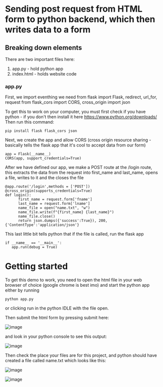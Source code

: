 # Sending post request from HTML form to python backend, which then writes data to a form

## Breaking down elements

There are two important files here:

1. app.py - hold python app
2. index.html - holds website code

### app.py

First, we import eventhing we need
    from flask import Flask, redirect, url_for, request
    from flask_cors import CORS, cross_origin
    import json
    
To get this to work on your computer, you must first check if you have python - if you don't then install it here https://www.python.org/downloads/
Then run this command:

    pip install flask flask_cors json
    
Next, we create the app and allow CORS (cross origin resource sharing - basically tells the flask app that it's cool to accept data from our form)

    app = Flask(__name__)
    CORS(app, support_credentials=True)
    
After we have defined our app, we make a POST route at the /login route, this extracts the data from the request into first_name and last_name, opens a file, writes to it and the closes the file

    @app.route('/login',methods = ['POST'])
    @cross_origin(supports_credentials=True)
    def login():
          first_name = request.form['fname']
          last_name = request.form['lname']
          name_file = open("name.txt", "w")
          name_file.write(f"{first_name} {last_name}")
          name_file.close()
          return json.dumps({'success':True}), 200, {'ContentType':'application/json'} 

This last little bit tells python that if the file is called, run the flask app

    if __name__ == '__main__':
       app.run(debug = True)
       
# Getting started

To get this demo to work, you need to open the html file in your web browser of choice (google chrome is best imo) and start the python app either by running

    python app.py
 
or clicking run in the python IDLE with the file open.


Then submit the html form by pressing submit here:

![image](https://user-images.githubusercontent.com/62213643/221173214-f7557ef8-438a-477a-9003-360265b20a2f.png)

and look in your python console to see this output:

![image](https://user-images.githubusercontent.com/62213643/221173288-164e1c96-a467-4780-b776-654c3e6bc9f6.png)

Then check the place your files are for this project, and python should have created a file called name.txt which looks like this:

![image](https://user-images.githubusercontent.com/62213643/221173402-e68a6932-da20-42f2-976b-e82a3979adc7.png)

![image](https://user-images.githubusercontent.com/62213643/221173440-29b78829-f99b-4d3a-b43f-2a947568a3d1.png)


